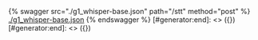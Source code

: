 [#generator:start]: <> ({ "template": "openapi" })
[#generator:start]: <> ({ "template": "openapi" })
{% swagger src="./g1_whisper-base.json" path="/stt" method="post" %}
[./g1_whisper-base.json](./g1_whisper-base.json)
{% endswagger %}
[#generator:end]: <> ({})
[#generator:end]: <> ({})